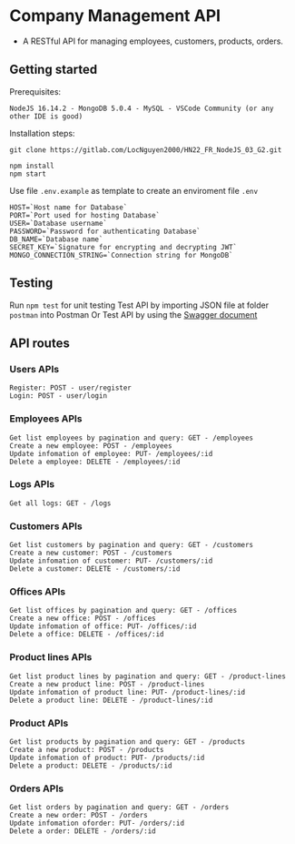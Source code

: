 # Company Management API 
- A RESTful API for managing employees, customers, products, orders.

## Getting started

Prerequisites: 
```
NodeJS 16.14.2 - MongoDB 5.0.4 - MySQL - VSCode Community (or any other IDE is good)
```

Installation steps:
```
git clone https://gitlab.com/LocNguyen2000/HN22_FR_NodeJS_03_G2.git

npm install 
npm start
```
Use file `.env.example` as template to create an enviroment file `.env`
```
HOST=`Host name for Database`
PORT=`Port used for hosting Database`
USER=`Database username`
PASSWORD=`Password for authenticating Database`
DB_NAME=`Database name`
SECRET_KEY=`Signature for encrypting and decrypting JWT`
MONGO_CONNECTION_STRING=`Connection string for MongoDB`
```
## Testing

Run `npm test` for unit testing
Test API by importing JSON file at folder `postman` into Postman
Or Test API by using the [Swagger document](https://localhost:{PORT}/api-docs)

## API routes

### Users APIs
```
Register: POST - user/register
Login: POST - user/login
```

### Employees APIs
```
Get list employees by pagination and query: GET - /employees
Create a new employee: POST - /employees
Update infomation of employee: PUT- /employees/:id
Delete a employee: DELETE - /employees/:id
```

### Logs APIs

```
Get all logs: GET - /logs
```

### Customers APIs
```
Get list customers by pagination and query: GET - /customers
Create a new customer: POST - /customers
Update infomation of customer: PUT- /customers/:id
Delete a customer: DELETE - /customers/:id
```

### Offices APIs
```
Get list offices by pagination and query: GET - /offices
Create a new office: POST - /offices
Update infomation of office: PUT- /offices/:id
Delete a office: DELETE - /offices/:id
```

### Product lines APIs
```
Get list product lines by pagination and query: GET - /product-lines
Create a new product line: POST - /product-lines
Update infomation of product line: PUT- /product-lines/:id
Delete a product line: DELETE - /product-lines/:id
```

### Product APIs
```
Get list products by pagination and query: GET - /products
Create a new product: POST - /products
Update infomation of product: PUT- /products/:id
Delete a product: DELETE - /products/:id
```

### Orders APIs
```
Get list orders by pagination and query: GET - /orders
Create a new order: POST - /orders
Update infomation oforder: PUT- /orders/:id
Delete a order: DELETE - /orders/:id
```

